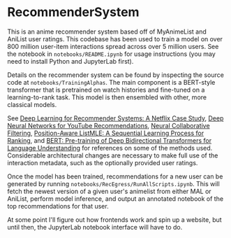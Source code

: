 # RecommenderSystem
This is an anime recommender system based off of MyAnimeList and AniList user ratings. This codebase has been used to train a model on over 800 million user-item interactions spread across over 5 million users. See the notebook in `notebooks/README.ipynb` for usage instructions (you may need to install Python and JupyterLab first).

Details on the recommender system can be found by inspecting the source code at `notebooks/TrainingAlphas`. The main component is a BERT-style transformer that is pretrained on watch histories and fine-tuned on a learning-to-rank task. This model is then ensembled with other, more classical models.

See [Deep Learning for Recommender Systems: A Netflix Case Study](https://ojs.aaai.org/index.php/aimagazine/article/view/18140), [Deep Neural Networks for YouTube Recommendations](https://static.googleusercontent.com/media/research.google.com/en//pubs/archive/45530.pdf), [Neural Collaborative Filtering](https://arxiv.org/pdf/1708.05031.pdf), [Position-Aware ListMLE: A Sequential Learning Process for Ranking](https://auai.org/uai2014/proceedings/individuals/164.pdf), and [BERT: Pre-training of Deep Bidirectional Transformers for Language Understanding](https://arxiv.org/pdf/1810.04805.pdf) for references on some of the methods used. Considerable architectural changes are necessary to make full use of the interaction metadata, such as the optionally provided user ratings.

Once the model has been trained, recommendations for a new user can be generated by running `notebooks/RecEgress/RunAllScripts.ipynb`. This will fetch the newest version of a given user's animelist from either MAL or AniList, perform model inference, and output an annotated notebook of the top recommendations for that user.

At some point I'll figure out how frontends work and spin up a website, but until then, the JupyterLab notebook interface will have to do.
